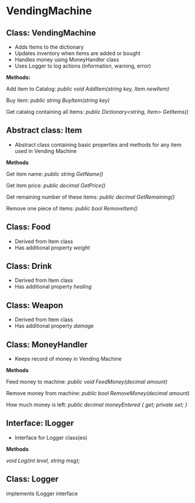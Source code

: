 # VendingMachine

## Class: VendingMachine
- Adds Items to the dictionary
- Updates inventory when items are added or bought
- Handles money using MoneyHandler class
- Uses Logger to log actions (information, warning, error)

**Methods:**

Add item to Catalog:  *public void AddItem(string key, Item newItem)*

Buy item:  *public string BuyItem(string key)*

Get catalog containing all items:  *public Dictionary<string, Item> GetItems()*


## Abstract class: Item
- Abstract class containing basic properties and methods for any item used in Vending Machine

**Methods**

Get item name:  *public string GetName()*

Get item price:  *public decimal GetPrice()*

Get remaining number of these items:  *public decimal GetRemaining()*

Remove one piece of items:  *public bool RemoveItem()*


## Class: Food
- Derived from Item class
- Has additional property *weight*

## Class: Drink
- Derived from Item class
- Has additional property *healing*

## Class: Weapon
- Derived from Item class
- Has additional property *damage*

## Class: MoneyHandler
- Keeps record of money in Vending Machine


**Methods**

Feed money to machine:  *public void FeedMoney(decimal amount)*

Remove money from machine:  *public bool RemoveMoney(decimal amount)*

How much money is left:  *public decimal moneyEntered { get; private set; }* 


## Interface: ILogger ##
- Interface for Logger class(es)

**Methods**

*void Log(int level, string msg);*



## Class: Logger
implements ILogger interface
